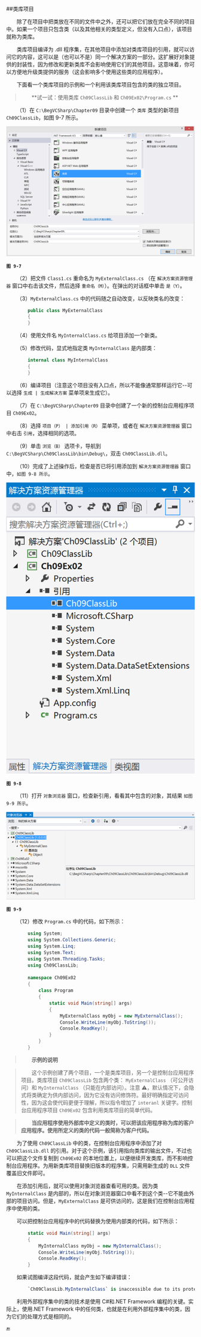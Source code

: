 ##类库项目

&emsp;&emsp;除了在项目中把类放在不同的文件中之外，还可以把它们放在完全不同的项目中。如果一个项目只包含类（以及其他相关的类型定义，但没有入口点），该项目就称为类库。

&emsp;&emsp;类库项目编译为 .dll 程序集，在其他项目中添加对类库项目的引用，就可以访问它的内容，这可以是（也可以不是）同一个解决方案的一部分。这扩展好对象提供的封装性，因为修改和更新类库不会影响使用它们的其他项目。这意味着，你可以方便地升级类提供的服务（这会影响多个使用这些类的应用程序）。

&emsp;&emsp;下面看一个类库项目的示例和一个利用该类库项目包含的类的独立项目。

>&emsp;&emsp;**试一试：使用类库 `Ch09ClassLib` 和 `Ch09Ex02\Program.cs` **


&emsp;&emsp;（1）在 `C:\BegVCSharp\Chapter09` 目录中创建一个 `类库` 类型的新项目 `Ch09ClassLib`，如图 9-7 所示。


![图 9-7](/assets/9-7.png)

**`图 9-7`**

&emsp;&emsp;（2）把文件 `Class1.cs` 重命名为 `MyExternalClass.cs` （在 `解决方案资源管理器` 窗口中右击该文件，然后选择 `重命名（M）`）。在弹出的对话框中单击 `是（Y）`。

&emsp;&emsp;（3）`MyExternalClass.cs` 中的代码随之自动改变，以反映类名的改变：

```csharp
        public class MyExternalClass
        {
        }
```

&emsp;&emsp;（4）使用文件名 `MyInternalClass.cs` 给项目添加一个新类。

&emsp;&emsp;（5）修改代码，显式地指定类 `MyInternalClass` 是内部类：

```csharp
        internal class MyInternalClass
        {
        }
```

&emsp;&emsp;（6）编译项目（注意这个项目没有入口点，所以不能像通常那样运行它--可以选择 `生成 | 生成解决方案` 菜单项来生成它）。

&emsp;&emsp;（7）在 `C:\BegVCSharp\Chapter09` 目录中创建了一个新的控制台应用程序项目 `Ch09Ex02`。

&emsp;&emsp;（8）选择 `项目（P） | 添加引用（R）` 菜单项，或者在 `解决方案资源管理器` 窗口中右击 `引用`，选择相同的选项。

&emsp;&emsp;（9）单击 `浏览（B）` 选项卡，导航到 `C:\BegVCSharp\Ch09ClassLib\bin\Debug\`，双击 `Ch09ClassLib.dll`。

&emsp;&emsp;（10）完成了上述操作后，检查是否已将引用添加到 `解决方案资源管理器` 窗口中，`如图 9-8 所示`。


![图 9-8](/assets/9-8.png)

**`图 9-8`**


&emsp;&emsp;（11）打开 `对象浏览器` 窗口，检查新引用，看看其中包含的对象，其结果 `如图 9-9 所示`。


![图 9-9](/assets/9-9.png)


**`图 9-9`**


&emsp;&emsp;（12）修改 `Program.cs` 中的代码，如下所示：

```csharp
        using System;
        using System.Collections.Generic;
        using System.Linq;
        using System.Text;
        using System.Threading.Tasks;
        using Ch09ClassLib;

        namespace Ch09Ex02
        {
            class Program
            {
                static void Main(string[] args)
                {
                    MyExternalClass myObj = new MyExternalClass();
                    Console.WriteLine(myObj.ToString());
                    Console.ReadKey();
                }
            }
        }
```

>&emsp;&emsp;**示例的说明**

>&emsp;&emsp;这个示例创建了两个项目，一个是类库项目，另一个是控制台应用程序项目。类库项目 `Ch09ClassLib` 包含两个类： `MyExternalClass` （可公开访问）和 `MyInternalClass` （只能在内部访问）。注意 ⚠️，默认情况下，会隐式将类确定为供内部访问，因为它没有访问修饰符。最好明确指定可访问性，因为这会使代码更便于理解，所以指令增加了 `interanl` 关键字。控制台应用程序项目 `Ch09Ex02` 包含利用类库项目的简单代码。

>&emsp;&emsp;**当应用程序使用外部库中定义的类时，可以把该应用程序称为库的客户应用程序。使用所定义的类的代码一般简称为客户代码。**

&emsp;&emsp;为了使用 `Ch09ClassLib` 中的类，在控制台应用程序中添加了对 `Ch09ClassLib.dll` 的引用。对于这个示例，该引用指向类库的输出文件，不过也可以把这个文件复制到 `Ch09Ex02` 的本地位置上，以便继续开发类库，而不影响控制台应用程序。为用新类库项目替换旧版本的程序集，只需用新生成的 `DLL` 文件覆盖旧文件即可。

&emsp;&emsp;在添加引用后，就可以使用对象浏览器查看可用的类。因为类 `MyInternalClass` 是内部的，所以在对象浏览器窗口中看不到这个类--它不能由外部的项目访问。但是，`MyExternalClass` 是可供访问的，这是我们在控制台应用程序中使用的类。

&emsp;&emsp;可以把控制台应用程序中的代码替换为使用内部类的代码，如下所示：

```csharp
        static void Main(string[] args)
        {
            MyInternalClass myObj = new MyInternalClass();
            Console.WriteLine(myObj.ToString());
            Console.ReadKey();
        }
```

&emsp;&emsp;如果试图编译这段代码，就会产生如下编译错误：

```csharp
        `Ch09ClassLib.MyInternalClass` is inaccessible due to its protection level
```

&emsp;&emsp;利用外部程序集中的类的技术是使用 C#和.NET Framework 编程的关键。实际上，使用.NET Framework 中的任何类，也就是在利用外部程序集中的类，因为它们的处理方式是相同的。








🔚